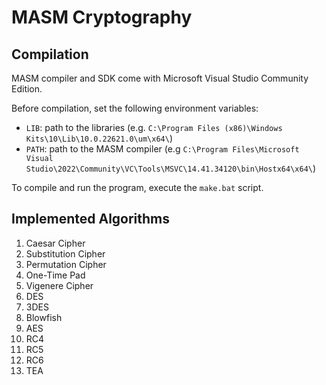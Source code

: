 # MASM Cryptography

## Compilation

MASM compiler and SDK come with Microsoft Visual Studio Community Edition.

Before compilation, set the following environment variables:
- `LIB`: path to the libraries (e.g. `C:\Program Files (x86)\Windows Kits\10\Lib\10.0.22621.0\um\x64\`)
- `PATH`: path to the MASM compiler (e.g `C:\Program Files\Microsoft Visual Studio\2022\Community\VC\Tools\MSVC\14.41.34120\bin\Hostx64\x64\`)

To compile and run the program, execute the `make.bat` script.

## Implemented Algorithms

1. Caesar Cipher
2. Substitution Cipher 
3. Permutation Cipher  
4. One-Time Pad 
5. Vigenere Cipher  
6. DES
7. 3DES
8. Blowfish
9. AES
10. RC4
11. RC5
12. RC6
13. TEA